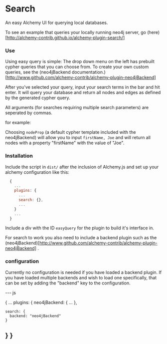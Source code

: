 Search
=======

An easy Alchemy UI for querying local databases.

To see an example that queries your locally running neo4j server, go (here)[http://alchemy-contrib.github.io/alchemy-plugin-search/]

### Use

Using easy query is simple:
The drop down menu on the left has prebuilt cypher queries that you can choose from.  To create your own custom queries, see the (neo4jBackend documentation.)[http://www.github.com/alchemy-contrib/alchemy-plugin-neo4jBackend]

After you've selected your query, input your search terms in the bar and hit enter.  It will query your database and return all nodes and edges as defined by the generated cypher query.

All arguments (for searches requiring multiple search parameters) are seperated by commas.

for example:

Choosing `nodeProp` (a default cypher template included with the neo4jBackend) will allow you to input `firstName, Joe` and will return all nodes with a property "firstName" with the value of "Joe".

### Installation

Include the script in `dist/` after the inclusion of Alchemy.js and set up your alchemy configuration like this:

~~~ js
  {
    ...
    plugins: {
      ...
      search: {},
      ...
    }
    ...
  }
~~~

Include a div with the ID `easyQuery` for the plugin to build it's interface in.

For search to work you also need to include a backend plugin such as the (neo4jBackend)[http://www.github.com/alchemy-contrib/alchemy-plugin-neo4jBackend] .

### configuration

Currently no configuration is needed if you have loaded a backend plugin.
If you have loaded multiple backends and wish to load one specifically, that can be set by adding the "backend" key to the configuration.

--- js

{
  ...
  plugins: {
    neo4jBackend: {
	...
    },

    search: {
      backend: "neo4jBackend"
    }
  }
}
---
